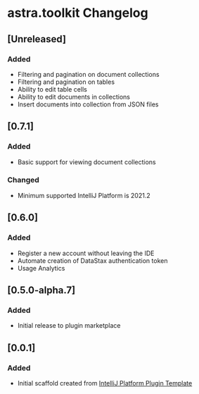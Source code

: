 <!-- Keep a Changelog guide -> https://keepachangelog.com -->

# astra.toolkit Changelog

## [Unreleased]
### Added
- Filtering and pagination on document collections
- Filtering and pagination on tables
- Ability to edit table cells
- Ability to edit documents in collections
- Insert documents into collection from JSON files

## [0.7.1]
### Added
- Basic support for viewing document collections
### Changed
- Minimum supported IntelliJ Platform is 2021.2
## [0.6.0]
### Added
- Register a new account without leaving the IDE
- Automate creation of DataStax authentication token
- Usage Analytics
## [0.5.0-alpha.7]
### Added
- Initial release to plugin marketplace
## [0.0.1]
### Added
- Initial scaffold created from [IntelliJ Platform Plugin Template](https://github.com/JetBrains/intellij-platform-plugin-template)
